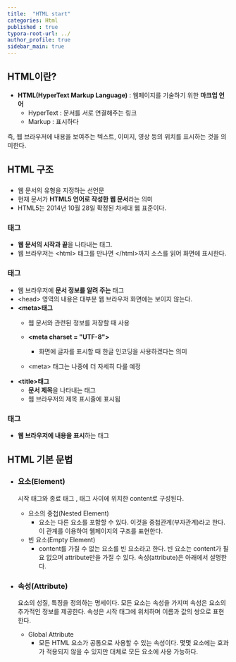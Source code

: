 ```yaml
---
title:  "HTML start"
categories: Html
published : true
typora-root-url: ../
author_profile: true
sidebar_main: true
---
```

## HTML이란?
- **HTML(HyperText Markup Language)** : 웹페이지를 기술하기 위한 **마크업 언어**
  - HyperText : 문서를 서로 연결해주는 링크
  - Markup : 표시하다  

즉, 웹 브라우저에 내용을 보여주는 텍스트, 이미지, 영상 등의 위치를 표시하는 것을 의미한다.




## HTML 구조
### <!DOCTYPE html>
- 웹 문서의 유형을 지정하는 선언문
- 현재 문서가 **HTML5 언어로 작성한 웹 문서**라는 의미
- HTML5는 2014년 10월 28일 확정된 차세대 웹 표준이다. 

### <html> 태그
- **웹 문서의 시작과 끝**을 나타내는 태그.
- 웹 브라우저는 \<html> 태그를 만나면 \</html>까지 소스를 읽어 화면에 표시한다.

### <head> 태그
- 웹 브라우저에 **문서 정보를 알려 주는** <head> 태그 
- \<head> 영역의 내용은 대부분 웹 브라우저 화면에는 보이지 않는다.
- **\<meta>태그**
    - 웹 문서와 관련된 정보를 저장할 때 사용
    - **\<meta charset = "UTF-8">**
        - 화면에 글자를 표시할 때 한글 인코딩을 사용하겠다는 의미

    - \<meta> 태그는 나중에 더 자세히 다룰 예정
- **\<title>태그**
    - **문서 제목**을 나타내는 태그
    - 웹 브라우저의 제목 표시줄에 표시됨

### <body> 태그
- **웹 브라우저에 내용을 표시**하는 태그


## HTML 기본 문법
- ### 요소(Element)
    시작 태그와 종료 태그 , 태그 사이에 위치한 content로 구성된다.
    - 요소의 중첩(Nested Element)
        - 요소는 다른 요소를 포함할 수 있다. 이것을 중첩관계(부자관계)라고 한다. 이 관계를 이용하여 웹페이지의 구조를 표현한다.
    - 빈 요소(Empty Element)
        - content를 가질 수 없는 요소를 빈 요소라고 한다. 빈 요소는 content가 필요 없으며 attribute만을 가질 수 있다. 속성(attribute)은 아래에서 설명한다.


- ### 속성(Attribute)
    요소의 성질, 특징을 정의하는 명세이다. 모든 요소는 속성을 가지며 속성은 요소의 추가적인 정보를 제공한다. 속성은 시작 태그에 위치하며 이름과 값의 쌍으로 표현한다.
    - Global Attribute
        - 모든 HTML 요소가 공통으로 사용할 수 있는 속성이다. 몇몇 요소에는 효과가 적용되지 않을 수 있지만 대체로 모든 요소에 사용 가능하다.

